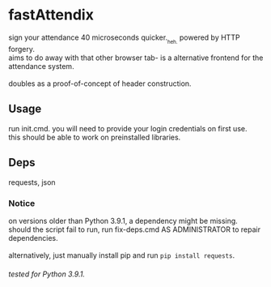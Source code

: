 # fastAttendix
sign your attendance 40 microseconds quicker.<sub><sub>heh.</sub></sub> powered by HTTP forgery. </br>aims to do away with that other browser tab- is a alternative frontend for the attendance system. </br></br>doubles as a proof-of-concept of header construction.

## Usage
run init.cmd. you will need to provide your login credentials on first use. </br>this should be able to work on preinstalled libraries. 

## Deps
requests, json 

### Notice
on versions older than Python 3.9.1, a dependency might be missing. </br>
should the script fail to run, run fix-deps.cmd AS ADMINISTRATOR to repair dependencies. </br></br>
alternatively, just manually install pip and run `pip install requests`.

###### tested for Python 3.9.1.
